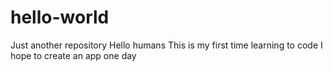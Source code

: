 # hello-world
Just another repository 
Hello humans
This is my first time learning to code
I hope to create an app one day
